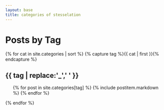 ```yaml
---
layout: base
title: categories of stesselation
---
```

<div class="page-header">
  <h1>Posts by Tag</h1>
</div>

<div class="row">
  <div class="span14">

{% for cat in site.categories | sort %}
{% capture tag %}{{ cat | first }}{% endcapture %}
<a name="{{ tag }}">
</a>
<h2>{{ tag | replace:'_',' ' }}</h2>
<ul>
{% for post in site.categories[tag] %}
{% include postitem.markdown %}
{% endfor %}
</ul>
{% endfor %}

</div>
</div>
